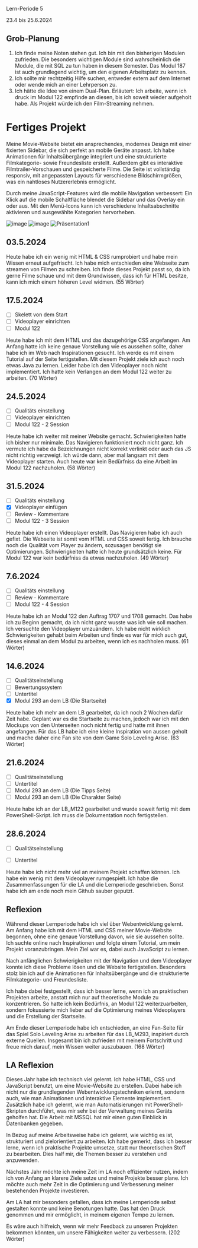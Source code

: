 Lern-Periode 5

23.4 bis 25.6.2024

## Grob-Planung

1. Ich finde meine Noten stehen gut. Ich bin mit den bisherigen Modulen zufrieden. Die besonders wichtigen Module sind wahrscheinlich die Module, die mit SQL zu tun haben in diesem Semester. Das Modul 187 ist auch grundlegend wichtig, um den eigenen Arbeitsplatz zu kennen.
2. Ich sollte mir rechtzeitig Hilfe suchen, entweder extern auf dem Internet oder wende mich an einer Lehrperson zu.
3. Ich hätte die Idee von einem Dual-Plan. Erläutert: Ich arbeite, wenn ich druck im Modul 122 empfinde an diesen, bis ich soweit wieder aufgeholt habe. Als Projekt würde ich den Film-Streaming nehmen.

# Fertiges Projekt


Meine Movie-Website bietet ein ansprechendes, modernes Design mit einer fixierten Sidebar, die sich perfekt an mobile Geräte anpasst. Ich habe Animationen für Inhaltsübergänge integriert und eine strukturierte Filmkategorie- sowie Freundesliste erstellt. Außerdem gibt es interaktive Filmtrailer-Vorschauen und gespeicherte Filme. Die Seite ist vollständig responsiv, mit angepassten Layouts für verschiedene Bildschirmgrößen, was ein nahtloses Nutzererlebnis ermöglicht.

Durch meine JavaScript-Features wird die mobile Navigation verbessert: Ein Klick auf die mobile Schaltfläche blendet die Sidebar und das Overlay ein oder aus. Mit den Menü-Icons kann ich verschiedene Inhaltsabschnitte aktivieren und ausgewählte Kategorien hervorheben.

![image](https://github.com/Donis03ch/Lern-Periode-5/assets/111046453/8766b73d-eed7-420c-98d6-1ff6f74f7bc5)
![image](https://github.com/Donis03ch/Lern-Periode-5/assets/111046453/fc0edb53-d5cd-42c4-a30f-5e972e8c5f43)
![Präsentation1](https://github.com/Donis03ch/Lern-Periode-5/assets/111046453/b1bbcf74-56ba-41c4-b6da-3af17133c840)



## 03.5.2024

Heute habe ich ein wenig mit HTML & CSS rumprobiert und habe mein Wissen erneut aufgefrischt. Ich habe mich entschieden eine Webseite zum streamen von Filmen zu schreiben. Ich finde dieses Projekt passt so, da ich gerne Filme schaue und mit dem Grundwissen, dass ich für HTML besitze, kann ich mich einem höheren Level widmen. (55 Wörter)

## 17.5.2024

- [ ] Skelett von dem Start
- [ ] Videoplayer einrichten
- [ ] Modul 122

Heute habe ich mit dem HTML und das dazugehörige CSS angefangen. Am Anfang hatte ich keine genaue Vorstellung wie es aussehen sollte, daher habe ich im Web nach Inspirationen gesucht. Ich werde es mit einem Tutorial auf der Seite fertigstellen. Mit diesem Projekt ziele ich auch noch etwas Java zu lernen. Leider habe ich den Videoplayer noch nicht implementiert. Ich hatte kein Verlangen an dem Modul 122 weiter zu arbeiten. (70 Wörter)


## 24.5.2024

- [ ] Qualitäts einstellung
- [ ] Videoplayer einrichten
- [ ] Modul 122 - 2 Session

Heute habe ich weiter mit meiner Website gemacht. Schwierigkeiten hatte ich bisher nur minimale. Das Navigieren funktioniert noch nicht ganz. Ich vermute ich habe da Bezeichnungen nicht korrekt verlinkt oder auch das JS nicht richtig verzweigt. Ich würde dann, aber mal langsam mit dem Videoplayer starten. Auch heute war kein Bedürfniss da eine Arbeit im Modul 122 nachzuholen. (58 Wörter)


## 31.5.2024

- [ ] Qualitäts einstellung
- [x] Videoplayer einfügen
- [ ] Review - Kommentare 
- [ ] Modul 122 - 3 Session

Heute habe ich einen Videoplayer erstellt. Das Navigieren habe ich auch gefixt. Die Webseite ist somit vom HTML und CSS soweit fertig. Ich brauche noch die Qualität vom Player zu ändern, sozusagen benötigt sie Optimierungen. Schwierigkeiten hatte ich heute grundsätzlich keine. Für Modul 122 war kein bedürfniss da etwas nachzuholen. (49 Wörter)


## 7.6.2024

- [ ] Qualitäts einstellung
- [ ] Review - Kommentare 
- [ ] Modul 122 - 4 Session

Heute habe ich an Modul 122 den Auftrag 1707 und 1708 gemacht. Das habe ich zu Beginn gemacht, da ich nicht ganz wusste was ich wie soll machen. Ich versuchte den Videoplayer umzuändern. Ich habe nicht wirklich Schwierigkeiten gehabt beim Arbeiten und finde es war für mich auch gut, dieses einmal an dem Modul zu arbeiten, wenn ich es nachholen muss. (61 Wörter)


## 14.6.2024

- [ ] Qualitätseinstellung
- [ ] Bewertungssystem
- [ ] Untertitel
- [x] Modul 293 an dem LB (Die Startseite)

Heute habe ich mehr an dem LB gearbeitet, da ich noch 2 Wochen dafür Zeit habe. Geplant war es die Startseite zu machen, jedoch war ich mit den Mockups von den Unterseiten noch nicht fertig und hatte mit ihnen angefangen. Für das LB habe ich eine kleine Inspiration von aussen geholt und mache daher eine Fan site von dem Game Solo Leveling Arise. (63 Wörter)

## 21.6.2024

- [ ] Qualitätseinstellung
- [ ] Untertitel
- [ ] Modul 293 an dem LB (Die Tipps Seite)
- [ ] Modul 293 an dem LB (Die Charakter Seite)

Heute habe ich an der LB_M122 gearbeitet und wurde soweit fertig mit dem PowerShell-Skript. Ich muss die Dokumentation noch fertigstellen.

## 28.6.2024

- [ ] Qualitätseinstellung
- [ ] Untertitel


Heute habe ich nicht mehr viel an meinem Projekt schaffen können. Ich habe ein wenig mit dem Videoplayer rumgespielt. Ich habe die Zusammenfassungen für die LA und die Lernperiode geschrieben. Sonst habe ich am ende noch mein Github sauber geputzt.

## Reflexion 

Während dieser Lernperiode habe ich viel über Webentwicklung gelernt. Am Anfang habe ich mit dem HTML und CSS meiner Movie-Website begonnen, ohne eine genaue Vorstellung davon, wie sie aussehen sollte. Ich suchte online nach Inspirationen und folgte einem Tutorial, um mein Projekt voranzubringen. Mein Ziel war es, dabei auch JavaScript zu lernen.

Nach anfänglichen Schwierigkeiten mit der Navigation und dem Videoplayer konnte ich diese Probleme lösen und die Website fertigstellen. Besonders stolz bin ich auf die Animationen für Inhaltsübergänge und die strukturierte Filmkategorie- und Freundesliste. 

Ich habe dabei festgestellt, dass ich besser lerne, wenn ich an praktischen Projekten arbeite, anstatt mich nur auf theoretische Module zu konzentrieren. So hatte ich kein Bedürfnis, an Modul 122 weiterzuarbeiten, sondern fokussierte mich lieber auf die Optimierung meines Videoplayers und die Erstellung der Startseite.

Am Ende dieser Lernperiode habe ich entschieden, an eine Fan-Seite für das Spiel Solo Leveling Arise zu arbeiten für das LB_M293, inspiriert durch externe Quellen. Insgesamt bin ich zufrieden mit meinem Fortschritt und freue mich darauf, mein Wissen weiter auszubauen. (168 Wörter)

## LA Reflexion

Dieses Jahr habe ich technisch viel gelernt. Ich habe HTML, CSS und JavaScript benutzt, um eine Movie-Website zu erstellen. Dabei habe ich nicht nur die grundlegenden Webentwicklungstechniken erlernt, sondern auch, wie man Animationen und interaktive Elemente implementiert. Zusätzlich habe ich gelernt, wie man Automatisierungen mit PowerShell-Skripten durchführt, was mir sehr bei der Verwaltung meines Geräts geholfen hat. Die Arbeit mit MSSQL hat mir einen guten Einblick in Datenbanken gegeben.

In Bezug auf meine Arbeitsweise habe ich gelernt, wie wichtig es ist, strukturiert und zielorientiert zu arbeiten. Ich habe gemerkt, dass ich besser lerne, wenn ich praktische Projekte umsetze, statt nur theoretischen Stoff zu bearbeiten. Dies half mir, die Themen besser zu verstehen und anzuwenden.

Nächstes Jahr möchte ich meine Zeit im LA noch effizienter nutzen, indem ich von Anfang an klarere Ziele setze und meine Projekte besser plane. Ich möchte auch mehr Zeit in die Optimierung und Verbesserung meiner bestehenden Projekte investieren.

Am LA hat mir besonders gefallen, dass ich meine Lernperiode selbst gestalten konnte und keine Benotungen hatte. Das hat den Druck genommen und mir ermöglicht, in meinem eigenen Tempo zu lernen.

Es wäre auch hilfreich, wenn wir mehr Feedback zu unseren Projekten bekommen könnten, um unsere Fähigkeiten weiter zu verbessern. (202 Wörter)
